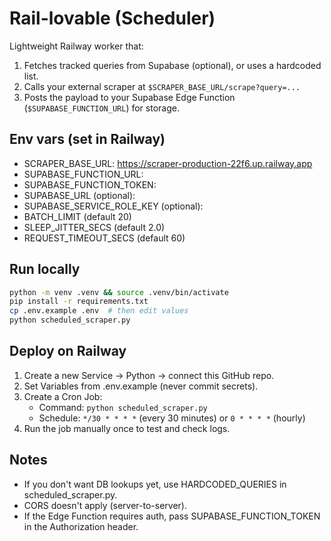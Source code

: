 # Rail-lovable (Scheduler)

Lightweight Railway worker that:
1) Fetches tracked queries from Supabase (optional), or uses a hardcoded list.
2) Calls your external scraper at `$SCRAPER_BASE_URL/scrape?query=...`
3) Posts the payload to your Supabase Edge Function (`$SUPABASE_FUNCTION_URL`) for storage.

## Env vars (set in Railway)
- SCRAPER_BASE_URL: https://scraper-production-22f6.up.railway.app
- SUPABASE_FUNCTION_URL: <Edge Function URL>
- SUPABASE_FUNCTION_TOKEN: <Anon or Service Role key for EF auth>
- SUPABASE_URL (optional): <Supabase base URL>
- SUPABASE_SERVICE_ROLE_KEY (optional): <Service role key>
- BATCH_LIMIT (default 20)
- SLEEP_JITTER_SECS (default 2.0)
- REQUEST_TIMEOUT_SECS (default 60)

## Run locally
```bash
python -m venv .venv && source .venv/bin/activate
pip install -r requirements.txt
cp .env.example .env  # then edit values
python scheduled_scraper.py
```

## Deploy on Railway
1. Create a new Service → Python → connect this GitHub repo.
2. Set Variables from .env.example (never commit secrets).
3. Create a Cron Job:
   - Command: `python scheduled_scraper.py`
   - Schedule: `*/30 * * * *` (every 30 minutes) or `0 * * * *` (hourly)
4. Run the job manually once to test and check logs.

## Notes
- If you don't want DB lookups yet, use HARDCODED_QUERIES in scheduled_scraper.py.
- CORS doesn't apply (server-to-server).
- If the Edge Function requires auth, pass SUPABASE_FUNCTION_TOKEN in the Authorization header. 